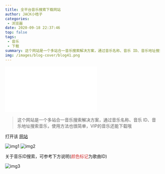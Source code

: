 ```yaml
---
title: 全平台音乐搜索下载网站
author: JACK小桔子
categories: 
 - 浏览器
date: 2020-09-18 22:37:46
top: false
tags: 
 - 音乐
 - 下载
summary: 这个网站是一个多站合一音乐搜索解决方案，通过音乐名称、音乐 ID、音乐地址搜索音乐，VIP的音乐还能下载哦
img: /images/blog-cover/blog41.png
---
```

<iframe src="//player.bilibili.com/player.html?aid=457229826&bvid=BV1K5411j7C8&cid=236791222&page=1" scrolling="no" border="0" frameborder="no" framespacing="0" allowfullscreen="true"> </iframe>

> 这个网站是一个多站合一音乐搜索解决方案，通过音乐名称、音乐 ID、音乐地址搜索音乐，使用方法也很简单，VIP的音乐还能下载哦

打开该 [网站](http://www.musictool.top/)

![img1](/images/blog/blog41/img1.png "© JACK小桔子")
![img2](/images/blog/blog41/img2.png "© JACK小桔子")

关于音乐ID搜索，可参考下方说明(<font color="#cf2e2e">颜色标记</font>为歌曲ID)

![img3](/images/blog/blog41/img3.png "© JACK小桔子")